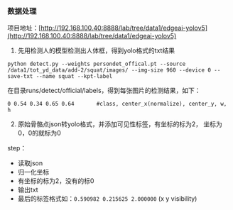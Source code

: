 ### 数据处理
项目地址：[http://192.168.100.40:8888/lab/tree/data1/edgeai-yolov5](http://192.168.100.40:8888/lab/tree/data1/edgeai-yolov5)
1. 先用检测人的模型检测出人体框，得到yolo格式的txt结果

`
python detect.py --weights persondet_offical.pt --source /data1/tot_yd_data/add-2/squat/images/ --img-size 960 --device 0 --save-txt --name squat --kpt-label
`

在目录runs/detect/official/labels，得到每张图片的检测结果，如下：

`
0 0.54 0.34 0.65 0.64       #class, center_x(normalize), center_y, w, h
`

2. 原始骨骼点json转yolo格式，并添加可见性标签，有坐标的标为2， 坐标为0，0的就标为0

step：
* 读取json
* 归一化坐标
* 有坐标的标为2，没有的标0
* 输出txt
* 最后的标签格式如：`0.590982 0.215625 2.000000` (x y visibility)